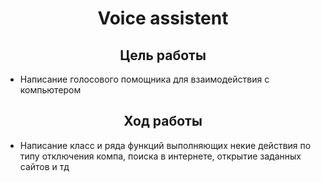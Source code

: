 <h1 align="center">Voice assistent</h1>

<h2 align="center">Цель работы</h2>

 - Написание голосового помощника для взаимодействия с компьютером

<h2 align="center">Ход работы</h2>

* Написание класс и ряда функций выполняющих некие действия по типу отключения компа, поиска в интернете, открытие заданных сайтов и тд
